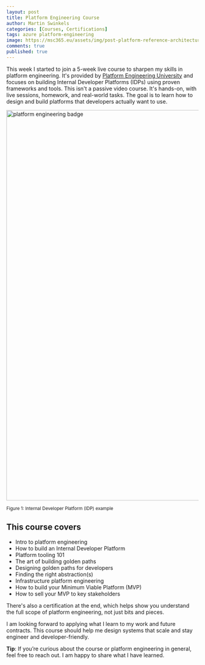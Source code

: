 ```yaml
---
layout: post
title: Platform Engineering Course
author: Martin Swinkels
categories: [Courses, Certifications]
tags: azure platform-engineering
image: https://msc365.eu/assets/img/post-platform-reference-architecture.png
comments: true
published: true
---
```


<!-- markdownlint-disable -->
This week I started to join a 5-week live course to sharpen my skills in platform engineering. It's provided by <a href="https://university.platformengineering.org/platform-engineering-certified-practitioner" target="_blanc">Platform Engineering University</a> and focuses on building Internal Developer Platforms (IDPs) using proven frameworks and tools. This isn't a passive video course. It's hands-on, with live sessions, homework, and real-world tasks. The goal is to learn how to design and build platforms that developers actually want to use.

<a href="https://msc365.eu/assets/img/post-platform-reference-architecture.png" target="_self"><img alt="platform engineering badge" src="https://msc365.eu/assets/img/post-platform-reference-architecture.png" width="1024"/></a>

<small>Figure 1: Internal Developer Platform (IDP) example</small>

## This course covers

<!-- <a href="https://msc365.eu/assets/img/post-platform-engineering-practitioner-badge.png" target="_self"><img alt="platform engineering badge" src="https://msc365.eu/assets/img/post-platform-engineering-practitioner-badge.png" width="150"/></a>

<small>Figure 2: Practitioner Badge sample</small> -->

- Intro to platform engineering
- How to build an Internal Developer Platform
- Platform tooling 101
- The art of building golden paths
- Designing golden paths for developers
- Finding the right abstraction(s)
- Infrastructure platform engineering
- How to build your Minimum Viable Platform (MVP)
- How to sell your MVP to key stakeholders

There's also a certification at the end, which helps show you understand the full scope of platform engineering, not just bits and pieces.

I am looking forward to applying what I learn to my work and future contracts. This course should help me design systems that scale and stay engineer and developer-friendly.

<div class="tip">
    <p><strong>Tip</strong>: If you’re curious about the course or platform engineering in general, feel free to reach out. I am happy to share what I have learned.</p>
</div>

<!-- markdownlint-enable -->